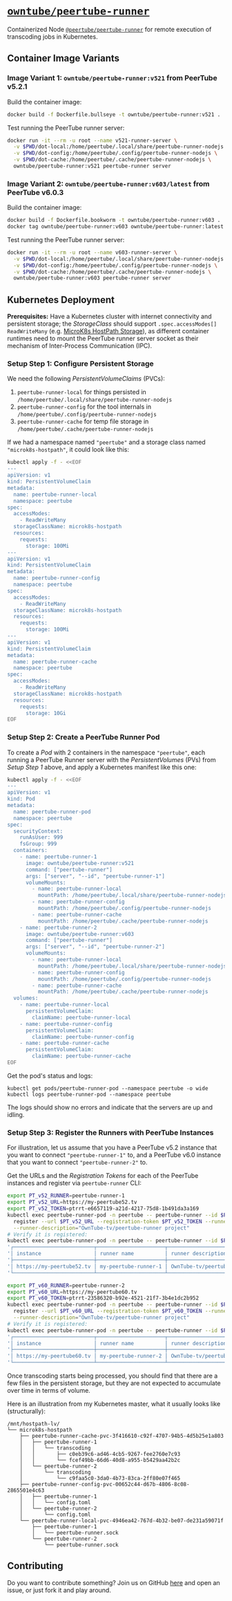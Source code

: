 # [`owntube/peertube-runner`](https://github.com/OwnTube-tv/peertube-runner)

Containerized Node [`@peertube/peertube-runner`](https://www.npmjs.com/package/@peertube/peertube-runner) for
remote execution of transcoding jobs in Kubernetes.

## Container Image Variants

### Image Variant 1: `owntube/peertube-runner:v521` from PeerTube v5.2.1

Build the container image:

```bash
docker build -f Dockerfile.bullseye -t owntube/peertube-runner:v521 .
```

Test running the PeerTube runner server:

```bash
docker run -it --rm -u root --name v521-runner-server \
  -v $PWD/dot-local:/home/peertube/.local/share/peertube-runner-nodejs \
  -v $PWD/dot-config:/home/peertube/.config/peertube-runner-nodejs \
  -v $PWD/dot-cache:/home/peertube/.cache/peertube-runner-nodejs \
  owntube/peertube-runner:v521 peertube-runner server
```

### Image Variant 2: `owntube/peertube-runner:v603/latest` from PeerTube v6.0.3

Build the container image:

```bash
docker build -f Dockerfile.bookworm -t owntube/peertube-runner:v603 .
docker tag owntube/peertube-runner:v603 owntube/peertube-runner:latest
```

Test running the PeerTube runner server:

```bash
docker run -it --rm -u root --name v603-runner-server \
  -v $PWD/dot-local:/home/peertube/.local/share/peertube-runner-nodejs \
  -v $PWD/dot-config:/home/peertube/.config/peertube-runner-nodejs \
  -v $PWD/dot-cache:/home/peertube/.cache/peertube-runner-nodejs \
  owntube/peertube-runner:v603 peertube-runner server
```

## Kubernetes Deployment

**Prerequisites:** Have a Kubernetes cluster with internet connectivity and persistent storage; the _StorageClass_
should support `.spec.accessModes[]` `ReadWriteMany` (e.g. [MicroK8s HostPath Storage](https://microk8s.io/docs/addon-hostpath-storage)),
as different container runtimes need to mount the PeerTube runner server socket as their mechanism of Inter-Process
Communication (IPC).

### Setup Step 1: Configure Persistent Storage

We need the following _PersistentVolumeClaims_ (PVCs):

1. `peertube-runner-local` for things persisted in `/home/peertube/.local/share/peertube-runner-nodejs`
2. `peertube-runner-config` for the tool internals in `/home/peertube/.config/peertube-runner-nodejs`
3. `peertube-runner-cache` for temp file storage in `/home/peertube/.cache/peertube-runner-nodejs`

If we had a namespace named `"peertube"` and a storage class named `"microk8s-hostpath"`, it could look like this:

```bash
kubectl apply -f - <<EOF
---
apiVersion: v1
kind: PersistentVolumeClaim
metadata:
  name: peertube-runner-local
  namespace: peertube
spec:
  accessModes:
    - ReadWriteMany
  storageClassName: microk8s-hostpath
  resources:
    requests:
      storage: 100Mi
---
apiVersion: v1
kind: PersistentVolumeClaim
metadata:
  name: peertube-runner-config
  namespace: peertube
spec:
  accessModes:
    - ReadWriteMany
  storageClassName: microk8s-hostpath
  resources:
    requests:
      storage: 100Mi
---
apiVersion: v1
kind: PersistentVolumeClaim
metadata:
  name: peertube-runner-cache
  namespace: peertube
spec:
  accessModes:
    - ReadWriteMany
  storageClassName: microk8s-hostpath
  resources:
    requests:
      storage: 10Gi
EOF
```

### Setup Step 2: Create a PeerTube Runner Pod

To create a _Pod_ with 2 containers in the namespace `"peertube"`, each running a PeerTube Runner server with the
_PersistentVolumes_ (PVs) from _Setup Step 1_ above, and apply a Kubernetes manifest like this one:

```bash
kubectl apply -f - <<EOF
---
apiVersion: v1
kind: Pod
metadata:
  name: peertube-runner-pod
  namespace: peertube
spec:
  securityContext:
    runAsUser: 999
    fsGroup: 999
  containers:
    - name: peertube-runner-1
      image: owntube/peertube-runner:v521
      command: ["peertube-runner"]
      args: ["server", "--id", "peertube-runner-1"]
      volumeMounts:
        - name: peertube-runner-local
          mountPath: /home/peertube/.local/share/peertube-runner-nodejs
        - name: peertube-runner-config
          mountPath: /home/peertube/.config/peertube-runner-nodejs
        - name: peertube-runner-cache
          mountPath: /home/peertube/.cache/peertube-runner-nodejs
    - name: peertube-runner-2
      image: owntube/peertube-runner:v603
      command: ["peertube-runner"]
      args: ["server", "--id", "peertube-runner-2"]
      volumeMounts:
        - name: peertube-runner-local
          mountPath: /home/peertube/.local/share/peertube-runner-nodejs
        - name: peertube-runner-config
          mountPath: /home/peertube/.config/peertube-runner-nodejs
        - name: peertube-runner-cache
          mountPath: /home/peertube/.cache/peertube-runner-nodejs
  volumes:
    - name: peertube-runner-local
      persistentVolumeClaim:
        claimName: peertube-runner-local
    - name: peertube-runner-config
      persistentVolumeClaim:
        claimName: peertube-runner-config
    - name: peertube-runner-cache
      persistentVolumeClaim:
        claimName: peertube-runner-cache
EOF
```

Get the pod's status and logs:

    kubectl get pods/peertube-runner-pod --namespace peertube -o wide
    kubectl logs peertube-runner-pod --namespace peertube

The logs should show no errors and indicate that the servers are up and idling.

### Setup Step 3: Register the Runners with PeerTube Instances

For illustration, let us assume that you have a PeerTube v5.2 instance that you want to connect `"peertube-runner-1"`
to, and a PeerTube v6.0 instance that you want to connect `"peertube-runner-2"` to.

Get the URLs and the _Registration Tokens_ for each of the PeerTube instances and register via `peertube-runner` CLI:

```bash
export PT_v52_RUNNER=peertube-runner-1
export PT_v52_URL=https://my-peertube52.tv
export PT_v52_TOKEN=ptrrt-e6657119-a21d-4217-75d8-1b491da3a169
kubectl exec peertube-runner-pod -n peertube -- peertube-runner --id $PT_v52_RUNNER \
  register --url $PT_v52_URL --registration-token $PT_v52_TOKEN --runner-name my-$PT_v52_RUNNER \
  --runner-description="OwnTube-tv/peertube-runner project"
# Verify it is registered:
kubectl exec peertube-runner-pod -n peertube -- peertube-runner --id $PT_v52_RUNNER list-registered
'┌──────────────────────────┬──────────────────────┬────────────────────────────────────┐'
'│ instance                 │ runner name          │ runner description                 │'
'├──────────────────────────┼──────────────────────┼────────────────────────────────────┤'
'│ https://my-peertube52.tv │ my-peertube-runner-1 │ OwnTube-tv/peertube-runner project │'
'└──────────────────────────┴──────────────────────┴────────────────────────────────────┘'
```

```bash
export PT_v60_RUNNER=peertube-runner-2
export PT_v60_URL=https://my-peertube60.tv
export PT_v60_TOKEN=ptrrt-23586320-b92e-4521-21f7-3b4e1dc2b952
kubectl exec peertube-runner-pod -n peertube -- peertube-runner --id $PT_v60_RUNNER \
  register --url $PT_v60_URL --registration-token $PT_v60_TOKEN --runner-name my-$PT_v60_RUNNER \
  --runner-description="OwnTube-tv/peertube-runner project"
# Verify it is registered:
kubectl exec peertube-runner-pod -n peertube -- peertube-runner --id $PT_v60_RUNNER list-registered
'┌──────────────────────────┬──────────────────────┬────────────────────────────────────┐'
'│ instance                 │ runner name          │ runner description                 │'
'├──────────────────────────┼──────────────────────┼────────────────────────────────────┤'
'│ https://my-peertube60.tv │ my-peertube-runner-2 │ OwnTube-tv/peertube-runner project │'
'└──────────────────────────┴──────────────────────┴────────────────────────────────────┘'
```

Once transcoding starts being processed, you should find that there are a few files in the persistent storage, but they
are not expected to accumulate over time in terms of volume.

Here is an illustration from my Kubernetes master, what it usually looks like (structurally):

```plain
/mnt/hostpath-lv/
└── microk8s-hostpath
    ├── peertube-runner-cache-pvc-3f416610-c92f-4707-94b5-4d5b25e1a803
    │   ├── peertube-runner-1
    │   │   └── transcoding
    │   │       ├── c0eb39c6-ad46-4cb5-9267-fee2760e7c93
    │   │       └── fcef49bb-66d6-40d8-a955-b5429aa42b2c
    │   └── peertube-runner-2
    │       └── transcoding
    │           └── c9faa5c0-3da0-4b73-83ca-2ff80e07f465
    ├── peertube-runner-config-pvc-00652c44-d67b-4806-8c08-2865501e4c63
    │   ├── peertube-runner-1
    │   │   └── config.toml
    │   └── peertube-runner-2
    │       └── config.toml
    └── peertube-runner-local-pvc-4946ea42-767d-4b32-be07-de231a59071f
        ├── peertube-runner-1
        │   └── peertube-runner.sock
        └── peertube-runner-2
            └── peertube-runner.sock
```

## Contributing

Do you want to contribute something? Join us on GitHub [here](https://github.com/OwnTube-tv/peertube-runner) and open
an issue, or just fork it and play around.
